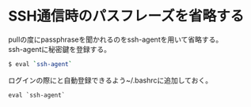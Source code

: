 # SSH通信時のパスフレーズを省略する

pullの度にpassphraseを聞かれるのをssh-agentを用いて省略する。  
ssh-agentに秘密鍵を登録する。
```bash
$ eval `ssh-agent`
```
ログインの際にと自動登録できるよう~/.bashrcに追加しておく。
```
eval `ssh-agent`
```
